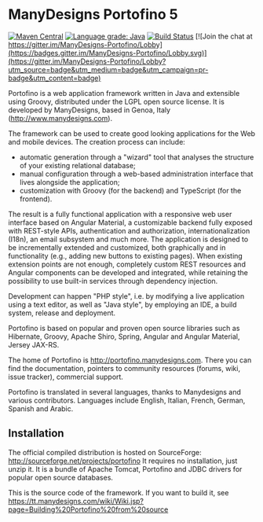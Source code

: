 # ManyDesigns Portofino 5 #

[![Maven Central](https://maven-badges.herokuapp.com/maven-central/com.manydesigns/portofino/badge.svg)](https://maven-badges.herokuapp.com/maven-central/com.manydesigns/portofino)
[![Language grade: Java](https://img.shields.io/lgtm/grade/java/g/ManyDesigns/Portofino.svg?logo=lgtm&logoWidth=18)](https://lgtm.com/projects/g/ManyDesigns/Portofino/context:java)
[![Build Status](https://travis-ci.com/ManyDesigns/Portofino.svg?branch=master)](https://travis-ci.com/ManyDesigns/Portofino)
[![Join the chat at https://gitter.im/ManyDesigns-Portofino/Lobby](https://badges.gitter.im/ManyDesigns-Portofino/Lobby.svg)](https://gitter.im/ManyDesigns-Portofino/Lobby?utm_source=badge&utm_medium=badge&utm_campaign=pr-badge&utm_content=badge)

Portofino is a web application framework written in Java and extensible using Groovy, distributed under the LGPL open
source license. It is developed by ManyDesigns, based in Genoa, Italy (http://www.manydesigns.com).

The framework can be used to create good looking applications for the Web and mobile devices. The creation process can include:
 - automatic generation through a "wizard" tool that analyses the structure of your existing relational database;
 - manual configuration through a web-based administration interface that lives alongside the application;
 - customization with Groovy (for the backend) and TypeScript (for the frontend).
 
The result is a fully functional application with a responsive web user interface based on Angular Material, a customizable backend fully exposed with REST-style APIs, authentication and authorization, internationalization (I18n), an email subsystem and much more.
The application is designed to be incrementally extended and customized, both graphically and in functionality (e.g., adding new buttons to existing pages). When existing extension points are not enough, completely custom REST resources and Angular components can be developed and integrated, while retaining the possibility to use built-in services through dependency injection.

Development can happen "PHP style", i.e. by modifying a live application using a text editor, as well as "Java style", by employing an IDE, a build system, release and deployment.

Portofino is based on popular and proven open source libraries such as Hibernate, Groovy, Apache Shiro, Spring, Angular and Angular Material, Jersey JAX-RS.

The home of Portofino is http://portofino.manydesigns.com. There you can find the documentation, pointers to community
resources (forums, wiki, issue tracker), commercial support.

Portofino is translated in several languages, thanks to Manydesigns and various contributors. Languages include English, Italian, French, German, Spanish and Arabic.

## Installation ##

The official compiled distribution is hosted on SourceForge: http://sourceforge.net/projects/portofino
It requires no installation, just unzip it. It is a bundle of Apache Tomcat, Portofino and JDBC drivers for popular
open source databases.

This is the source code of the framework. If you want to build it, see
https://tt.manydesigns.com/wiki/Wiki.jsp?page=Building%20Portofino%20from%20source

